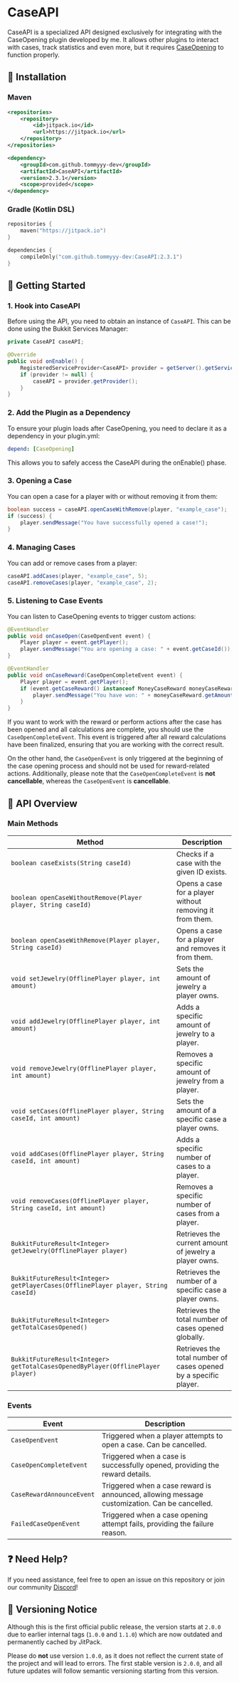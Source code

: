 # CaseAPI

CaseAPI is a specialized API designed exclusively for integrating with the CaseOpening plugin developed by me. It allows other plugins to interact with cases, track statistics and even more, but it requires [CaseOpening](https://github.com) to function properly.

## 🔧 Installation

### **Maven**
```xml
<repositories>
    <repository>
        <id>jitpack.io</id>
        <url>https://jitpack.io</url>
    </repository>
</repositories>

<dependency>
    <groupId>com.github.tommyyy-dev</groupId>
    <artifactId>CaseAPI</artifactId>
    <version>2.3.1</version>
    <scope>provided</scope>
</dependency>
```

### **Gradle (Kotlin DSL)**
```kotlin
repositories {
    maven("https://jitpack.io")
}

dependencies {
    compileOnly("com.github.tommyyy-dev:CaseAPI:2.3.1")
}
```

## 🚀 Getting Started

### **1. Hook into CaseAPI**
Before using the API, you need to obtain an instance of `CaseAPI`. This can be done using the Bukkit Services Manager:

```java
private CaseAPI caseAPI;

@Override
public void onEnable() {
    RegisteredServiceProvider<CaseAPI> provider = getServer().getServicesManager().getRegistration(CaseAPI.class);
    if (provider != null) {
        caseAPI = provider.getProvider();
    }
}
```

### **2. Add the Plugin as a Dependency**
To ensure your plugin loads after CaseOpening, you need to declare it as a dependency in your plugin.yml:

```yaml
depend: [CaseOpening]
```

This allows you to safely access the CaseAPI during the onEnable() phase.

### **3. Opening a Case**
You can open a case for a player with or without removing it from them:

```java
boolean success = caseAPI.openCaseWithRemove(player, "example_case");
if (success) {
    player.sendMessage("You have successfully opened a case!");
}
```

### **4. Managing Cases**
You can add or remove cases from a player:

```java
caseAPI.addCases(player, "example_case", 5);
caseAPI.removeCases(player, "example_case", 2);
```

### **5. Listening to Case Events**
You can listen to CaseOpening events to trigger custom actions:

```java
@EventHandler
public void onCaseOpen(CaseOpenEvent event) {
    Player player = event.getPlayer();
    player.sendMessage("You are opening a case: " + event.getCaseId());
}

@EventHandler
public void onCaseReward(CaseOpenCompleteEvent event) {
    Player player = event.getPlayer();
    if (event.getCaseReward() instanceof MoneyCaseReward moneyCaseReward) {
        player.sendMessage("You have won: " + moneyCaseReward.getAmount());
    }
}
```

If you want to work with the reward or perform actions after the case has been opened and all calculations are complete, you should use the `CaseOpenCompleteEvent`. This event is triggered after all reward calculations have been finalized, ensuring that you are working with the correct result.

On the other hand, the `CaseOpenEvent` is only triggered at the beginning of the case opening process and should not be used for reward-related actions. Additionally, please note that the `CaseOpenCompleteEvent` is **not cancellable**, whereas the `CaseOpenEvent` is **cancellable**.

## 📜 API Overview

### **Main Methods**
| Method                                                              | Description                                                    |
|---------------------------------------------------------------------|----------------------------------------------------------------|
| `boolean caseExists(String caseId)`                                 | Checks if a case with the given ID exists.                     |
| `boolean openCaseWithoutRemove(Player player, String caseId)`       | Opens a case for a player without removing it from them.       |
| `boolean openCaseWithRemove(Player player, String caseId)`          | Opens a case for a player and removes it from them.            |
| `void setJewelry(OfflinePlayer player, int amount)`                 | Sets the amount of jewelry a player owns.                      |
| `void addJewelry(OfflinePlayer player, int amount)`                 | Adds a specific amount of jewelry to a player.                 |
| `void removeJewelry(OfflinePlayer player, int amount)`              | Removes a specific amount of jewelry from a player.            |
| `void setCases(OfflinePlayer player, String caseId, int amount)`    | Sets the amount of a specific case a player owns.              |
| `void addCases(OfflinePlayer player, String caseId, int amount)`    | Adds a specific number of cases to a player.                   |
| `void removeCases(OfflinePlayer player, String caseId, int amount)` | Removes a specific number of cases from a player.              |
| `BukkitFutureResult<Integer> getJewelry(OfflinePlayer player)`      | Retrieves the current amount of jewelry a player owns.         |
| `BukkitFutureResult<Integer> getPlayerCases(OfflinePlayer player, String caseId)` | Retrieves the number of a specific case a player owns.         |
| `BukkitFutureResult<Integer> getTotalCasesOpened()`                 | Retrieves the total number of cases opened globally.           |
| `BukkitFutureResult<Integer> getTotalCasesOpenedByPlayer(OfflinePlayer player)` | Retrieves the total number of cases opened by a specific player. |

### **Events**
| Event | Description                                                                                  |
|--------|----------------------------------------------------------------------------------------------|
| `CaseOpenEvent` | Triggered when a player attempts to open a case. Can be cancelled.                           |
| `CaseOpenCompleteEvent` | Triggered when a case is successfully opened, providing the reward details.                  |
| `CaseRewardAnnounceEvent` | Triggered when a case reward is announced, allowing message customization. Can be cancelled. |
| `FailedCaseOpenEvent` | Triggered when a case opening attempt fails, providing the failure reason.                   |

## ❓ Need Help?
If you need assistance, feel free to open an issue on this repository or join our community [Discord](https://discord.com/invite/BKsZxh4D6W)!

## 🧠 Versioning Notice

Although this is the first official public release, the version starts at `2.0.0` due to earlier internal tags (`1.0.0` and `1.1.0`) which are now outdated and permanently cached by JitPack.

Please do **not** use version `1.0.0`, as it does not reflect the current state of the project and will lead to errors. The first stable version is `2.0.0`, and all future updates will follow semantic versioning starting from this version.